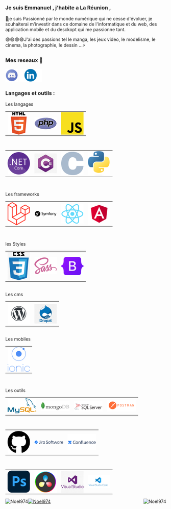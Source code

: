 
### Je suis Emmanuel , j'habite a La Réunion , 
🔭je suis Passionné par le monde numérique qui ne cesse d'évoluer, 
je souhaiterai m'investir dans ce domaine de l'informatique et du web, 
des application mobile et du desckopt qui me passionne tant.

😄😄😄😄J'ai des passions tel le manga, les jeux video, le modelisme, le cinema, la photographie, le dessin ...⚡

### Mes reseaux 💬 
<p align="left">
<a href="https://discord.gg/hEsM4Qse"><img src="./img/discord.png" width="40px" alt="logo discord"></a>
<a href="https://www.linkedin.com/in/Antoine-Noel/"><img src="./img/Linkedin.png" width="70px" alt="logo linkedin"></a>
</p>

### Langages et outils :

Les langages

<table>
  <tr>
    <td><img align="left" alt="HTML5" width="70px" img src="./img/html.png"></td>
    <td><img align="left" alt="php" width="70px" img src="./img/php.png" ></td>
     <td><img align="left"alt="JavaScript" width="70px" img src="./img/js.png"/></td>
  </tr>
</table>
</br>
<table>
  <tr>
    <td><img align="left"alt="dotnet" width="70px" img src="./img/dotnet.png" ></td>
    <td><img align="left" alt="Csharp"width="70px" img src="./img/csharp.jpg" ></td>
     <td><img align="left" alt="C"width="70px" img src="./img/C.png" ></td>
    <td><img align="left" alt="Python"width="70px" img src="./img/Python.png" ></td> 
  </tr>
</table>
</br>
 
 Les frameworks
<table>
  <tr>
    <td><img align="left" alt="Laravel" width="70px" img src="./img/laravel.png"></td>
    <td><img align="left" alt="Symfony" width="70px" img src="./img/symfony.png" ></td>
    <td><img align="left" alt="React" width="70px" img src="./img/react.png" ></td>
    <td><img alt="Angular" width="70px" img src="./img/angular.png" ></td>
  </tr>
</table>
</br>

 les Styles
 <table>
  <tr>
     <td><img align="left" alt="CSS3" width="70px" img src="./img/css3.png"></td>
    <td><img alt="SASS" width="70px" img src="./img/sass.png"></td>
    <td><img align="left" alt="Boostrap" width="70px" img src="./img/Bootstrap.png "/></td>
  </tr>
 </table>
</br>
Les cms 
 </tr
</table>
<table>
  <tr>
    <td><img align="left"alt="wordpress" width="70px" img src="./img/wordpress.png" ></td>
    <td><img align="left" alt="Drupal"width="70px" img src="./img/drupal.png" ></td>
  </tr>
</table>
</br>
Les mobiles
<table>
  <tr>
    <td><img align="left" alt="Ionic"width="70px" img src="./img/LogoIonic.png" ></td>
  </tr>
</table>
</br>

    
 Les outils 
 <table>
  <tr>
    <td><img alt="mysql" width="90px" img src="./img/mysql.png" ></td>
    <td><img align="left" alt="Mongodb" width="90px" img src="./img/MongoDB.jpg"></td>
    <td><img align="left" alt="microsph server" width="90px" img src="./img/sql server.png"></td>
    <td><img alt="postman" width="90px" img src="./img/postman.png"></td>
  </tr>
  </table>
</br>
   <table>
  <tr>
    <td><img align="left"alt="github"width="70px" img src="./img/git hub.png"/></td>
    <td><img align="left" alt="jira" width="90px" img src="./img/jira.png" /></td></td>
    <td><img align="left" alt="confluence"width="90px" img src="./img/confluence.png" ></td>
   </tr>
  </table>
 </br>
 <table>
  <tr>
    <td><img align="left"alt="phothosop"width="70px" img src="./img/ps.png" ></td>
    <td><img align="left" alt="davenci" width="70px" img src="./img/davenci.png" ></td>
    <td><img align="left"alt="visual studio" width="70px" img src="./img/vs.png" ></td>
    <td><img align="left" alt="visual studio code"width="70px" img src="./img/vsc.png" ></td>
  </tr>
 </table>
 <p><img align="left" src="https://github-readme-stats.vercel.app/api/top-langs?username=Noel974&show_icons=true&locale=en&layout=compact" alt="Noel974" /></p>
<p><img align="right" src="https://github-readme-streak-stats.herokuapp.com/?user=Noel974&" alt="Noel974" /></p>
<p align="left"> <a href="https://github.com/ryo-ma/github-profile-trophy"><img src="https://github-profile-trophy.vercel.app/?username=Noel974" alt="Noel974" /></a> </p>




<!--
**Noel974/Noel974** is a ✨ _special_ ✨ repository because its `README.md` (this file) appears on your GitHub profile.

Here are some ideas to get you started:

- 🔭 I’m currently working on ...
- 🌱 I’m currently learning ...
- 👯 I’m looking to collaborate on ...
- 🤔 I’m looking for help with ...
- 💬 Ask me about ...
- 📫 How to reach me: ...
- 😄 Pronouns: ...
- ⚡ Fun fact: ...
-->
